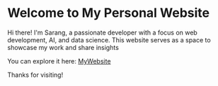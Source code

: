 # Welcome to My Personal Website

Hi there! I'm Sarang, a passionate developer with a focus on web development, AI, and data science. This website serves as a space to showcase my work and share insights

You can explore it here: [MyWebsite](https://www.sarangmistry.com/)

Thanks for visiting!

